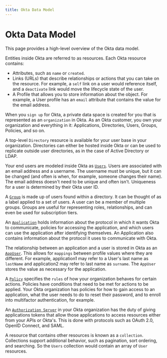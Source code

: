 ```yaml
---
title: Okta Data Model
---
```


# Okta Data Model

This page provides a high-level overview of the Okta data model.

Entities inside Okta are referred to as resources. Each Okta resource contains:

+ Attributes, such as `name` or `created`.
+ Links (URLs) that describe relationships or actions that you can take on the resource. For example, a `self` link on a user would reference itself, and a `deactivate` link would move the lifecycle state of the user.
+ A Profile that allows you to store information about the object. For example, a User profile has an `email` attribute that contains the value for the email address.

When you `sign up` for Okta, a private data space is created for you that is represented as an `organization` in Okta. As an Okta customer, you own your organization and everything in it: Applications, Directories, Users, Groups, Policies, and so on.

A top-level `Directory` resource is available for your user base in your organization. Directories can either be hosted inside Okta or can be used to replicate outside user directories, as in the case of Active Directory or LDAP.

Your end users are modeled inside Okta as [`Users`](/docs/reference/api/users/). Users are associated with an email address and a username. The username must be unique, but it can be changed (and often is when, for example, someone changes their name). The email address doesn't need to be unique and often isn't. Uniqueness for a user is determined by their Okta user ID.

A [`Group`](/docs/reference/api/groups/) is made up of users found within a directory. It can be thought of as a label applied to a set of users. A user can be a member of multiple groups. Groups are useful for representing roles, relationships, and can even be used for subscription tiers.

An [`Application`](/docs/reference/api/apps/) holds information about the protocol in which it wants Okta to communicate, policies for accessing the application, and which users can use the application after identifying themselves. An Application also contains information about the protocol it uses to communicate with Okta.

The relationship between an application and a user is stored in Okta as an [`AppUser`](/docs/reference/api/apps/#assign-user-to-application-for-sso). This allows for `mappings` between profile values where they are different. For example, application1 may refer to a User's last name as `lastName` and application2 may refer to last name as `surname`.  The `AppUser` stores the value as necessary for the application.

A [`Policy`](/docs/reference/api/policy/) specifies the `rules` of how your organization behaves for certain actions. Policies have conditions that need to be met for actions to be applied. Your Okta organization has policies for how to gain access to an application, what the user needs to do to reset their password, and to enroll into multifactor authentication, for example.

An [`Authorization Server`](/docs/reference/api/authorization-servers/) in your Okta organization has the duty of giving applications tokens that allow those applications to access resources either from your APIs or Okta's. This is done with protocols such as OAuth 2.0, OpenID Connect, and SAML.

A resource that contains other resources is known as a `collection`. Collections support additional behavior, such as pagination, sort ordering, and searching. So the `Users` collection would contain an array of `User` resources.
